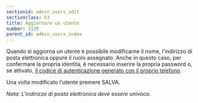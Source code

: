 ```yaml
---
sectionid: admin_users_edit
sectionclass: h3
title: Aggiornare un utente
number: 3120
parent_id: admin_users_index
---
```

Quando si aggiorna un utente è possibile modificarne il nome, l'indirizzo di posta elettronica oppure il ruolo assegnato.
Anche in questo caso, per confermare la propria identità, è necessario inserire la propria password o, se attivato, <a href="https://inforlife.github.io/traininghub/#otp">il codice di autenticazione generato con il proprio telefono</a>.

Una volta modificato l'utente premere SALVA.

_Nota: L'indirizzo di posta elettronica deve essere univoco._

